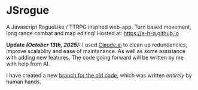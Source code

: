 # JSrogue
A Javascript RogueLike / TTRPG inspired web-app. Turn based movement, long range combat and map editing!
Hosted at: https://e-h-q.github.io

**Update _(October 13th, 2025):_**
I used [Claude.ai](https://claude.ai) to clean up redundancies, improve scalablity and ease of maintanance. As well as some assistance with adding new features.
The code going forward will be written by me with help from AI.

I have created a new [branch for the old code](https://github.com/E-H-Q/JSrogue/tree/old), which was written *entirely* by human hands.
